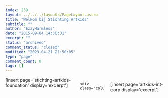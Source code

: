 ```yaml
---
index: 239
layout: ../../../layouts/PageLayout.astro
title: "Welkom bij Stichting ArtKids"
subtitle: ""
author: "EzzyHarmless"
date: "2015-09-04 14:30:31"
excerpt: ""
status: "archived"
comment_status: "closed"
modified: "2023-04-21 21:50:05"
type: "page"
comment_count: 0
tags: []
---
```


<div class="columns">
    <div class="column">
[insert page='stichting-artkids-foundation' display='excerpt']
    </div>

    <div class="column">
[insert page='artkids-int-corp display='excerpt']
    </div>
  </div>
